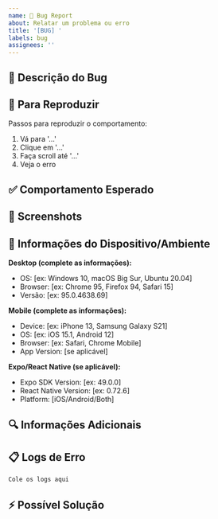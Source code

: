 ```yaml
---
name: 🐛 Bug Report
about: Relatar um problema ou erro
title: '[BUG] '
labels: bug
assignees: ''
---
```


## 🐛 Descrição do Bug
<!-- Descrição clara e concisa do bug -->

## 🔄 Para Reproduzir
Passos para reproduzir o comportamento:
1. Vá para '...'
2. Clique em '...'
3. Faça scroll até '...'
4. Veja o erro

## ✅ Comportamento Esperado
<!-- Descrição do que deveria acontecer -->

## 📸 Screenshots
<!-- Se aplicável, adicione screenshots para ajudar a explicar o problema -->

## 📱 Informações do Dispositivo/Ambiente
**Desktop (complete as informações):**
- OS: [ex: Windows 10, macOS Big Sur, Ubuntu 20.04]
- Browser: [ex: Chrome 95, Firefox 94, Safari 15]
- Versão: [ex: 95.0.4638.69]

**Mobile (complete as informações):**
- Device: [ex: iPhone 13, Samsung Galaxy S21]
- OS: [ex: iOS 15.1, Android 12]
- Browser: [ex: Safari, Chrome Mobile]
- App Version: [se aplicável]

**Expo/React Native (se aplicável):**
- Expo SDK Version: [ex: 49.0.0]
- React Native Version: [ex: 0.72.6]
- Platform: [iOS/Android/Both]

## 🔍 Informações Adicionais
<!-- Qualquer contexto adicional sobre o problema -->

## 📋 Logs de Erro
<!-- Se houver logs de erro, cole-os aqui -->
```
Cole os logs aqui
```

## ⚡ Possível Solução
<!-- Se você tem uma ideia de como corrigir, descreva aqui -->